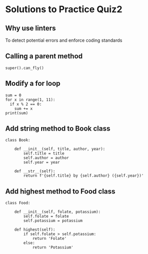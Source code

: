 # Solutions to Practice Quiz2

## Why use linters

To detect potential errors and enforce coding standards

## Calling a parent method

```
super().can_fly()
```

## Modify a for loop

```
sum = 0
for x in range(1, 11):
  if x % 2 == 0:
    sum += x
print(sum)
```

## Add string method to Book class

```
class Book:
    
    def __init__(self, title, author, year):
        self.title = title
        self.author = author
        self.year = year

    def __str__(self):
        return f'{self.title} by {self.author} ({self.year})'
```

## Add highest method to Food class

```
class Food:
        
    def __init__(self, folate, potassium):
        self.folate = folate
        self.potassium = potassium
    
    def highest(self):
        if self.folate > self.potassium:
        	return 'Folate'
        else:
        	return 'Potassium'
```
